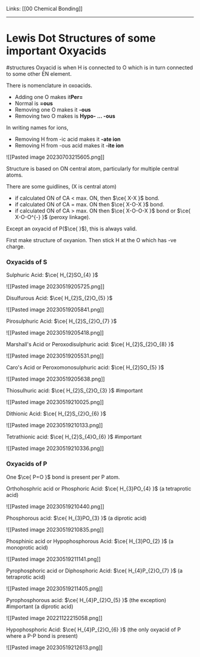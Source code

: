 Links: [[00 Chemical Bonding]]
___
# Lewis Dot Structures of some important Oxyacids 
#structures
Oxyacid is when H is connected to O which is in turn connected to some other EN element. 

There is nomenclature in oxoacids. 
- Adding one O makes it**Per=**
- Normal is **=ous**
- Removing one O makes it **-ous**
- Removing two O makes is **Hypo- ... -ous**

In writing names for ions,
- Removing H from -ic acid makes it **-ate ion**
- Removing H from -ous acid makes it **-ite ion**

![[Pasted image 20230703215605.png]]

Structure is based on ON central atom, particularly for multiple central atoms.

There are some guidlines, (X is central atom)
- if calculated ON of CA < max. ON, then $\ce{ X-X }$ bond. 
- if calculated ON of CA = max. ON then $\ce{ X-O-X }$ bond. 
- if calculated ON of CA > max. ON then $\ce{ X-O-O-X }$ bond or $\ce{ X-O-O^{-} }$ (peroxy linkage). 

Except an oxyacid of P($\ce{  }$), this is always valid. 

First make structure of oxyanion. Then stick H at the O which has -ve charge. 

### Oxyacids of S
Sulphuric Acid: $\ce{ H_{2}SO_{4} }$

![[Pasted image 20230519205725.png]]

Disulfurous Acid: $\ce{ H_{2}S_{2}O_{5} }$

![[Pasted image 20230519205841.png]]


Pirosulphuric Acid: $\ce{ H_{2}S_{2}O_{7} }$

![[Pasted image 20230519205418.png]]

Marshall's Acid or Peroxodisulphuric acid: $\ce{ H_{2}S_{2}O_{8} }$

![[Pasted image 20230519205531.png]]

Caro's Acid or Peroxomonosulphuric acid: $\ce{ H_{2}SO_{5} }$

![[Pasted image 20230519205638.png]]

Thiosulhuric acid: $\ce{ H_{2}S_{2}O_{3} }$ #important 

![[Pasted image 20230519210025.png]]

Dithionic Acid: $\ce{ H_{2}S_{2}O_{6} }$

![[Pasted image 20230519210133.png]]

Tetrathionic acid: $\ce{ H_{2}S_{4}O_{6} }$ #important 

![[Pasted image 20230519210336.png]]

### Oxyacids of P
One $\ce{ P=O }$ bond is present per P atom. 

Orthohosphric acid or Phosphoric Acid: $\ce{ H_{3}PO_{4} }$
(a tetraprotic acid)

![[Pasted image 20230519210440.png]]

Phosphorous acid: $\ce{ H_{3}PO_{3} }$
(a diprotic acid)

![[Pasted image 20230519210835.png]]

Phosphinic acid or Hypophosphorous Acid: $\ce{ H_{3}PO_{2} }$
(a monoprotic acid)

![[Pasted image 20230519211141.png]]

Pyrophosphoric acid or Diphosphoric Acid: $\ce{ H_{4}P_{2}O_{7} }$
(a tetraprotic acid)

![[Pasted image 20230519211405.png]]

Pyrophosphorous acid: $\ce{ H_{4}P_{2}O_{5} }$ (the exception) #important 
(a diprotic acid)

![[Pasted image 20221122215058.png]]

Hypophosphoric Acid: $\ce{ H_{4}P_{2}O_{6} }$ (the only oxyacid of P where a P-P bond is present)

![[Pasted image 20230519212613.png]]